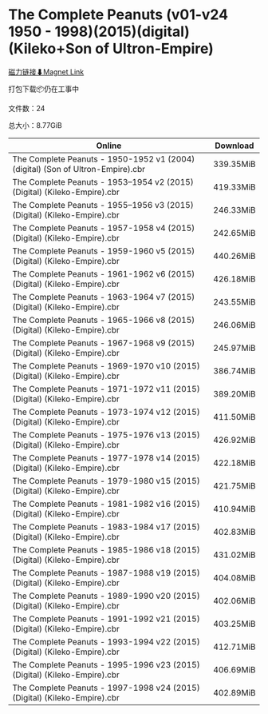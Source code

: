 # The Complete Peanuts (v01-v24 1950 - 1998)(2015)(digital)(Kileko+Son of Ultron-Empire)

[磁力链接⬇Magnet Link](magnet:?xt=urn:btih:03f9458d13be4cf2759cc5612d046fea5215aea0&dn=The%20Complete%20Peanuts%20%28v01-v24%201950%20-%201998%29%282015%29%28digital%29%28Kileko%2BSon%20of%20Ultron-Empire%29)

打包下载📦仍在工事中

文件数：24

总大小：8.77GiB

Online | Download
--- | ---
The Complete Peanuts - 1950-1952 v1 (2004) (digital) (Son of Ultron-Empire).cbr | 339.35MiB
The Complete Peanuts - 1953–1954 v2 (2015) (Digital) (Kileko-Empire).cbr | 419.33MiB
The Complete Peanuts - 1955–1956 v3 (2015) (Digital) (Kileko-Empire).cbr | 246.33MiB
The Complete Peanuts - 1957-1958 v4 (2015) (Digital) (Kileko-Empire).cbr | 242.65MiB
The Complete Peanuts - 1959-1960 v5 (2015) (Digital) (Kileko-Empire).cbr | 440.26MiB
The Complete Peanuts - 1961-1962 v6 (2015) (Digital) (Kileko-Empire).cbr | 426.18MiB
The Complete Peanuts - 1963-1964 v7 (2015) (Digital) (Kileko-Empire).cbr | 243.55MiB
The Complete Peanuts - 1965-1966 v8 (2015) (Digital) (Kileko-Empire).cbr | 246.06MiB
The Complete Peanuts - 1967-1968 v9 (2015) (Digital) (Kileko-Empire).cbr | 245.97MiB
The Complete Peanuts - 1969-1970 v10 (2015) (Digital) (Kileko-Empire).cbr | 386.74MiB
The Complete Peanuts - 1971-1972 v11 (2015) (Digital) (Kileko-Empire).cbr | 389.20MiB
The Complete Peanuts - 1973-1974 v12 (2015) (Digital) (Kileko-Empire).cbr | 411.50MiB
The Complete Peanuts - 1975-1976 v13 (2015) (Digital) (Kileko-Empire).cbr | 426.92MiB
The Complete Peanuts - 1977-1978 v14 (2015) (Digital) (Kileko-Empire).cbr | 422.18MiB
The Complete Peanuts - 1979-1980 v15 (2015) (Digital) (Kileko-Empire).cbr | 421.75MiB
The Complete Peanuts - 1981-1982 v16 (2015) (Digital) (Kileko-Empire).cbr | 410.94MiB
The Complete Peanuts - 1983-1984 v17 (2015) (Digital) (Kileko-Empire).cbr | 402.83MiB
The Complete Peanuts - 1985-1986 v18 (2015) (Digital) (Kileko-Empire).cbr | 431.02MiB
The Complete Peanuts - 1987-1988 v19 (2015) (Digital) (Kileko-Empire).cbr | 404.08MiB
The Complete Peanuts - 1989-1990 v20 (2015) (Digital) (Kileko-Empire).cbr | 402.06MiB
The Complete Peanuts - 1991-1992 v21 (2015) (Digital) (Kileko-Empire).cbr | 403.25MiB
The Complete Peanuts - 1993-1994 v22 (2015) (Digital) (Kileko-Empire).cbr | 412.71MiB
The Complete Peanuts - 1995-1996 v23 (2015) (Digital) (Kileko-Empire).cbr | 406.69MiB
The Complete Peanuts - 1997-1998 v24 (2015) (Digital) (Kileko-Empire).cbr | 402.89MiB